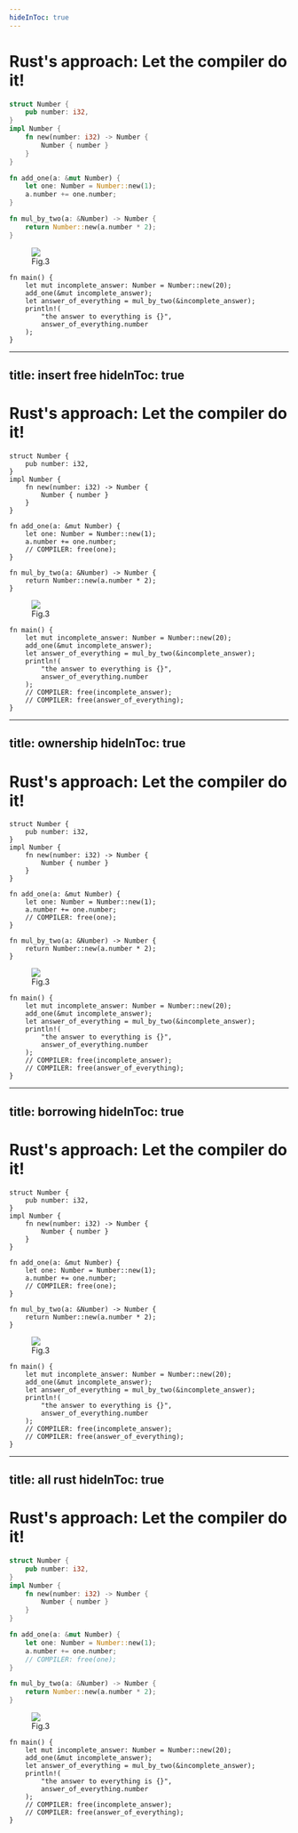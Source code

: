 ```yaml
---
hideInToc: true
---
```


# Rust's approach: Let the compiler do it!

<div class="flex">

```rust
struct Number {
    pub number: i32,
}
impl Number {
    fn new(number: i32) -> Number {
        Number { number }
    }
}

fn add_one(a: &mut Number) {
    let one: Number = Number::new(1);
    a.number += one.number;
}

fn mul_by_two(a: &Number) -> Number {
    return Number::new(a.number * 2);
}
```

<div class="ml-4">

<figure class="mb-6">
    <img src="/Original_Ferris.svg" class="w-24" />
    <figcaption class="italic text-sm text-center w-24">Fig.3</figcaption>
</figure>


```rust{all}{startLine: 18}
fn main() {
    let mut incomplete_answer: Number = Number::new(20);
    add_one(&mut incomplete_answer);
    let answer_of_everything = mul_by_two(&incomplete_answer);
    println!(
        "the answer to everything is {}",
        answer_of_everything.number
    );
}
```
</div>
</div>

<!--
### compiler managed memory
1. no garbage collection
1. code looks like garbage collected code -> no `free()`
2. not garbage collected -> compiler determines which memory has to be
    deallocated at which point
3. mental model of compiler that inserts `free()` into source code
4. where? -> show places
5. Ownership: only one variable may own memory ->
        is responsible for deallocation
6. memory is deallocated when going out-of-scope
6. explain Borrowing: memory owned by another variable may be borrowed
7. immutable -> infinitely many
8. mutable -> only one at a time
7. why do all this?
8. best of garbage collection: memory management mistakes get avoided
        like forgetting to deallocate memory thats not used anymore
9. best of do-it-yourself: no overhead for running a
        garbage collector -> PERFORMANCE!
-->

---
title: insert free
hideInToc: true
---

# Rust's approach: Let the compiler do it!

<div class="flex">

```rust{13}
struct Number {
    pub number: i32,
}
impl Number {
    fn new(number: i32) -> Number {
        Number { number }
    }
}

fn add_one(a: &mut Number) {
    let one: Number = Number::new(1);
    a.number += one.number;
    // COMPILER: free(one);
}

fn mul_by_two(a: &Number) -> Number {
    return Number::new(a.number * 2);
}
```

<div class="ml-4">

<figure class="mb-6">
    <img src="/Original_Ferris.svg" class="w-24" />
    <figcaption class="italic text-sm text-center w-24">Fig.3</figcaption>
</figure>


```rust{26-27}{startLine: 18}
fn main() {
    let mut incomplete_answer: Number = Number::new(20);
    add_one(&mut incomplete_answer);
    let answer_of_everything = mul_by_two(&incomplete_answer);
    println!(
        "the answer to everything is {}",
        answer_of_everything.number
    );
    // COMPILER: free(incomplete_answer);
    // COMPILER: free(answer_of_everything);
}
```
</div>
</div>

<!--
### compiler managed memory
1. code looks like garbage collected code -> no `free()`
2. not garbage collected -> compiler determines which memory has to be
    deallocated at which point
3. mental model of compiler that inserts `free()` into source code
4. where? -> show places
5. Ownership: only one variable may own memory ->
        is responsible for deallocation
6. memory is deallocated when going out-of-scope
6. explain Borrowing: memory owned by another variable may be borrowed
7. immutable -> infinitely many
8. mutable -> only one at a time
7. why do all this?
8. best of garbage collection: memory management mistakes get avoided
        like forgetting to deallocate memory thats not used anymore
9. best of do-it-yourself: no overhead for running a
        garbage collector -> PERFORMANCE!
-->

---
title: ownership
hideInToc: true
---

# Rust's approach: Let the compiler do it!

<div class="flex">

```rust{0}
struct Number {
    pub number: i32,
}
impl Number {
    fn new(number: i32) -> Number {
        Number { number }
    }
}

fn add_one(a: &mut Number) {
    let one: Number = Number::new(1);
    a.number += one.number;
    // COMPILER: free(one);
}

fn mul_by_two(a: &Number) -> Number {
    return Number::new(a.number * 2);
}
```

<div class="ml-4">

<figure class="mb-6">
    <img src="/Original_Ferris.svg" class="w-24" />
    <figcaption class="italic text-sm text-center w-24">Fig.3</figcaption>
</figure>


```rust{19,26}{startLine: 18}
fn main() {
    let mut incomplete_answer: Number = Number::new(20);
    add_one(&mut incomplete_answer);
    let answer_of_everything = mul_by_two(&incomplete_answer);
    println!(
        "the answer to everything is {}",
        answer_of_everything.number
    );
    // COMPILER: free(incomplete_answer);
    // COMPILER: free(answer_of_everything);
}
```
</div>
</div>

<!--
### compiler managed memory
1. code looks like garbage collected code -> no `free()`
2. not garbage collected -> compiler determines which memory has to be
    deallocated at which point
3. mental model of compiler that inserts `free()` into source code
4. where? -> show places
5. Ownership: only one variable may own memory ->
        is responsible for deallocation
6. memory is deallocated when going out-of-scope
6. explain Borrowing: memory owned by another variable may be borrowed
7. immutable -> infinitely many
8. mutable -> only one at a time
7. why do all this?
8. best of garbage collection: memory management mistakes get avoided
        like forgetting to deallocate memory thats not used anymore
9. best of do-it-yourself: no overhead for running a
        garbage collector -> PERFORMANCE!
-->

---
title: borrowing
hideInToc: true
---

# Rust's approach: Let the compiler do it!

<div class="flex">

```rust{10,16}
struct Number {
    pub number: i32,
}
impl Number {
    fn new(number: i32) -> Number {
        Number { number }
    }
}

fn add_one(a: &mut Number) {
    let one: Number = Number::new(1);
    a.number += one.number;
    // COMPILER: free(one);
}

fn mul_by_two(a: &Number) -> Number {
    return Number::new(a.number * 2);
}
```

<div class="ml-4">

<figure class="mb-6">
    <img src="/Original_Ferris.svg" class="w-24" />
    <figcaption class="italic text-sm text-center w-24">Fig.3</figcaption>
</figure>


```rust{20,21}{startLine: 18}
fn main() {
    let mut incomplete_answer: Number = Number::new(20);
    add_one(&mut incomplete_answer);
    let answer_of_everything = mul_by_two(&incomplete_answer);
    println!(
        "the answer to everything is {}",
        answer_of_everything.number
    );
    // COMPILER: free(incomplete_answer);
    // COMPILER: free(answer_of_everything);
}
```
</div>
</div>

<!--
### compiler managed memory
1. code looks like garbage collected code -> no `free()`
2. not garbage collected -> compiler determines which memory has to be
    deallocated at which point
3. mental model of compiler that inserts `free()` into source code
4. where? -> show places
5. Ownership: only one variable may own memory ->
        is responsible for deallocation
6. memory is deallocated when going out-of-scope
6. explain Borrowing: memory owned by another variable may be borrowed
7. immutable -> infinitely many
8. mutable -> only one at a time
7. why do all this?
8. best of garbage collection: memory management mistakes get avoided
        like forgetting to deallocate memory thats not used anymore
9. best of do-it-yourself: no overhead for running a
        garbage collector -> PERFORMANCE!
-->

---
title: all rust
hideInToc: true
---

# Rust's approach: Let the compiler do it!

<div class="flex">

```rust
struct Number {
    pub number: i32,
}
impl Number {
    fn new(number: i32) -> Number {
        Number { number }
    }
}

fn add_one(a: &mut Number) {
    let one: Number = Number::new(1);
    a.number += one.number;
    // COMPILER: free(one);
}

fn mul_by_two(a: &Number) -> Number {
    return Number::new(a.number * 2);
}
```

<div class="ml-4">

<figure class="mb-6">
    <img src="/Original_Ferris.svg" class="w-24" />
    <figcaption class="italic text-sm text-center w-24">Fig.3</figcaption>
</figure>


```rust{all}{startLine: 18}
fn main() {
    let mut incomplete_answer: Number = Number::new(20);
    add_one(&mut incomplete_answer);
    let answer_of_everything = mul_by_two(&incomplete_answer);
    println!(
        "the answer to everything is {}",
        answer_of_everything.number
    );
    // COMPILER: free(incomplete_answer);
    // COMPILER: free(answer_of_everything);
}
```
</div>
</div>

<!--
### compiler managed memory
1. code looks like garbage collected code -> no `free()`
2. not garbage collected -> compiler determines which memory has to be
    deallocated at which point
3. mental model of compiler that inserts `free()` into source code
4. where? -> show places
5. Ownership: only one variable may own memory ->
        is responsible for deallocation
6. memory is deallocated when going out-of-scope
6. explain Borrowing: memory owned by another variable may be borrowed
7. immutable -> infinitely many
8. mutable -> only one at a time
7. why do all this?
8. best of garbage collection: memory management mistakes get avoided
        like forgetting to deallocate memory thats not used anymore
9. best of do-it-yourself: no overhead for running a
        garbage collector -> PERFORMANCE!
-->
